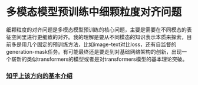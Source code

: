 # 多模态模型预训练中细颗粒度对齐问题
细颗粒度的对齐问题是多模态模型预训练的核心问题，主要是需要在不同模态的表征空间里进行更细致的对齐。我的理解是要从不同模态的知识表示本质来探索，目前多是用几个固定的预训练方法，比如image-text对比loss，还有自监督的generation-mask任务。有可能最终还是要走到对基础网络架构的创新，出现一个崭新的类似transformers的模型或者是对transformers模型的基本理论突破。

### [知乎上该方向的基本介绍](https://zhuanlan.zhihu.com/p/476655482/)
